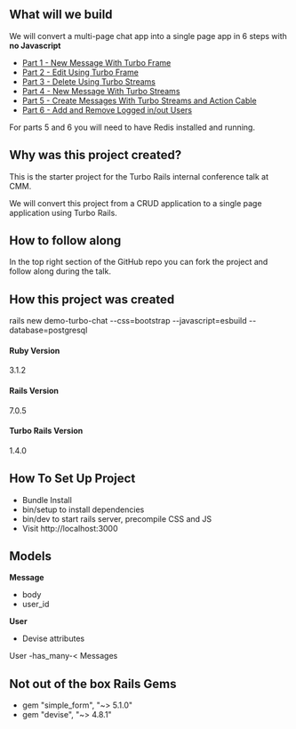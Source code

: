 ## What will we build
We will convert a multi-page chat app into a single page app in 6 steps with __no Javascript__

- [Part 1 - New Message With Turbo Frame](https://github.com/scottmascio2115/demo-turbo-chat/pull/3)
- [Part 2 - Edit Using Turbo Frame](https://github.com/scottmascio2115/demo-turbo-chat/pull/4)
- [Part 3 - Delete Using Turbo Streams](https://github.com/scottmascio2115/demo-turbo-chat/pull/5)
- [Part 4 - New Message With Turbo Streams](https://github.com/scottmascio2115/demo-turbo-chat/pull/6)
- [Part 5 - Create Messages With Turbo Streams and Action Cable](https://github.com/scottmascio2115/demo-turbo-chat/pull/7)
- [Part 6 - Add and Remove Logged in/out Users](https://github.com/scottmascio2115/demo-turbo-chat/pull/8)

For parts 5 and 6 you will need to have Redis installed and running.

## Why was this project created?
This is the starter project for the Turbo Rails internal conference talk at CMM.

We will convert this project from a CRUD application to a single page application using Turbo Rails.

## How to follow along
In the top right section of the GitHub repo you can fork the project and follow along during the talk.


## How this project was created
rails new demo-turbo-chat --css=bootstrap --javascript=esbuild --database=postgresql

#### Ruby Version
3.1.2

#### Rails Version
7.0.5

#### Turbo Rails Version
1.4.0

## How To Set Up Project
+ Bundle Install
+ bin/setup to install dependencies
+ bin/dev to start rails server, precompile CSS and JS
+ Visit http://localhost:3000

## Models
__Message__
 - body
 - user_id
 
 __User__
  - Devise attributes

User -has_many-< Messages 

## Not out of the box Rails Gems
- gem "simple_form", "~> 5.1.0"
- gem "devise", "~> 4.8.1"
